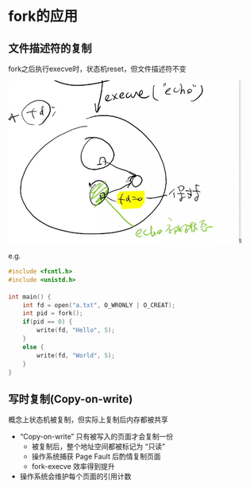 # fork的应用

## 文件描述符的复制

fork之后执行execve时，状态机reset，但文件描述符不变

![tmp689F](images/tmp689F.png)

e.g.

```c
#include <fcntl.h>
#include <unistd.h>

int main() {
    int fd = open("a.txt", O_WRONLY | O_CREAT);
    int pid = fork();
    if(pid == 0) {
        write(fd, "Hello", 5);
    }
    else {
        write(fd, "World", 5);
    }
}
```

## 写时复制(Copy-on-write)

概念上状态机被复制，但实际上复制后内存都被共享

- “Copy-on-write” 只有被写入的页面才会复制一份
  - 被复制后，整个地址空间都被标记为 “只读”
  - 操作系统捕获 Page Fault 后酌情复制页面
  - fork-execve 效率得到提升
- 操作系统会维护每个页面的引用计数